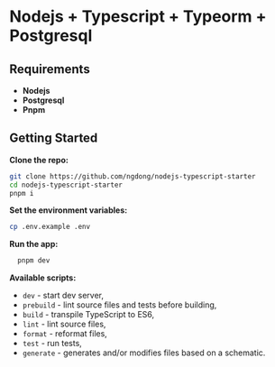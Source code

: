 # Nodejs + Typescript + Typeorm + Postgresql

## Requirements

- **Nodejs**
- **Postgresql**
- **Pnpm**

## Getting Started

**Clone the repo:**

```bash
git clone https://github.com/ngdong/nodejs-typescript-starter
cd nodejs-typescript-starter
pnpm i
```

**Set the environment variables:**

```bash
cp .env.example .env
```

**Run the app:**

```bash
  pnpm dev
```

**Available scripts:**

- `dev` - start dev server,
- `prebuild` - lint source files and tests before building,
- `build` - transpile TypeScript to ES6,
- `lint` - lint source files,
- `format` - reformat files,
- `test` - run tests,
- `generate` - generates and/or modifies files based on a schematic.
